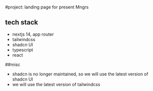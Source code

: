 #project: landing page for present Mngrs 

## tech stack
* nextjs 14, app router
* tailwindcss
* shadcn UI
* typescript
* react

##misc
* shadcn is no longer maintained, so we will use the latest version of shadcn UI
* we will use the latest version of tailwindcss
